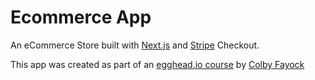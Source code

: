 # Ecommerce App

An eCommerce Store built with [Next.js](https://nextjs.org/) and [Stripe](https://stripe.com/) Checkout.

This app was created as part of an [egghead.io course](https://egghead.io/courses/create-an-ecommerce-store-with-next-js-and-stripe-checkout-562c) by [Colby Fayock](https://www.colbyfayock.com/)